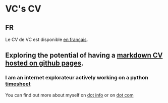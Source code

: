 # VC's CV

## FR

Le CV de VC est disponible [en français](https://tripledoublev.github.io/CV/fr).

## Exploring the potential of having a [markdown CV hosted on github pages](https://tripledoublev.github.io/CV/).

### I am an internet explorateur actively working on a python [timesheet](https://github.com/tripledoublev/timesheet) 


You can find out more about myself on [dot info](https://vincent.charlebois.info/) or on [dot com](https://vincentcharlebois.com)

